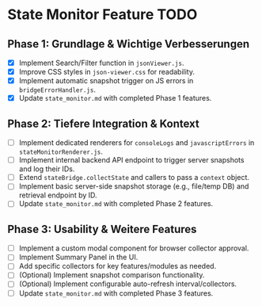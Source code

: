 # State Monitor Feature TODO

## Phase 1: Grundlage & Wichtige Verbesserungen

- [x] Implement Search/Filter function in `jsonViewer.js`.
- [x] Improve CSS styles in `json-viewer.css` for readability.
- [x] Implement automatic snapshot trigger on JS errors in `bridgeErrorHandler.js`.
- [x] Update `state_monitor.md` with completed Phase 1 features.

## Phase 2: Tiefere Integration & Kontext

- [ ] Implement dedicated renderers for `consoleLogs` and `javascriptErrors` in `stateMonitorRenderer.js`.
- [ ] Implement internal backend API endpoint to trigger server snapshots and log their IDs.
- [ ] Extend `stateBridge.collectState` and callers to pass a `context` object.
- [ ] Implement basic server-side snapshot storage (e.g., file/temp DB) and retrieval endpoint by ID.
- [ ] Update `state_monitor.md` with completed Phase 2 features.

## Phase 3: Usability & Weitere Features

- [ ] Implement a custom modal component for browser collector approval.
- [ ] Implement Summary Panel in the UI.
- [ ] Add specific collectors for key features/modules as needed.
- [ ] (Optional) Implement snapshot comparison functionality.
- [ ] (Optional) Implement configurable auto-refresh interval/collectors.
- [ ] Update `state_monitor.md` with completed Phase 3 features.
